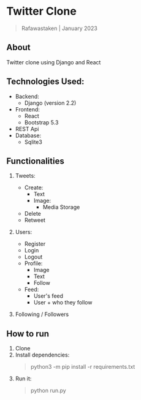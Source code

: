 # Twitter Clone

> Rafawastaken | January 2023

## About

Twitter clone using Django and React

## Technologies Used:

- Backend:
  - Django (version 2.2)
- Frontend:
  - React
  - Bootstrap 5.3
- REST Api
- Database:
  - Sqlite3

## Functionalities

1. Tweets:

   - Create:
     - Text
     - Image:
       - Media Storage
   - Delete
   - Retweet

2. Users:

   - Register
   - Login
   - Logout
   - Profile:
     - Image
     - Text
     - Follow
   - Feed:
     - User's feed
     - User + who they follow

3. Following / Followers

## How to run

1. Clone
2. Install dependencies:
   > python3 -m pip install -r requirements.txt
3. Run it:
   > python run.py
